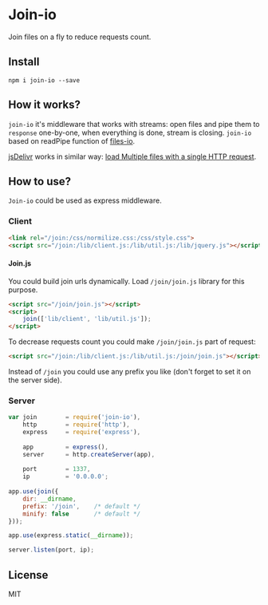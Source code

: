 Join-io
=======

Join files on a fly to reduce requests count.


## Install

`npm i join-io --save`

## How it works?

`join-io` it's middleware that works with streams: open files and pipe them to `response` one-by-one,
when everything is done, stream is closing. `join-io` based on readPipe function of [files-io](https://github.com/coderaiser/files-io "Files-io").

[jsDelivr](https://jsdelivr.com/ "jsDelivr") works in similar way: [load Multiple files with a single HTTP request](https://www.maxcdn.com/blog/jsdelivr-better/ "load Multiple files with a single HTTP").

## How to use?

`Join-io` could be used as express middleware.

### Client

```html
<link rel="/join:/css/normilize.css:/css/style.css">
<script src="/join:/lib/client.js:/lib/util.js:/lib/jquery.js"></script>
```

#### Join.js

You could build join urls dynamically. Load `/join/join.js` library for this purpose.

```html
<script src="/join/join.js"></script>
<script>
    join(['lib/client', 'lib/util.js']);
</script>
```

To decrease requests count you could make `/join/join.js` part of request:

```html
<script src="/join:/lib/client.js:/lib/util.js:/join/join.js"></script>
```

Instead of `/join` you could use any prefix you like (don't forget to set it on the server side).

### Server

```js
var join        = require('join-io'),
    http        = require('http'),
    express     = require('express'),
    
    app         = express(),
    server      = http.createServer(app),
    
    port        = 1337,
    ip          = '0.0.0.0';
    
app.use(join({
    dir: __dirname,
    prefix: '/join',    /* default */
    minify: false       /* default */
}));

app.use(express.static(__dirname));

server.listen(port, ip);
```

## License

MIT

